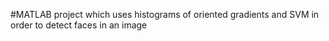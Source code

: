 #MATLAB project which uses histograms of oriented gradients and SVM in order to detect faces in an image
